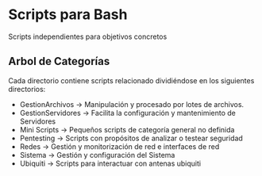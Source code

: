# Scripts para Bash
Scripts independientes para objetivos concretos

## Arbol de Categorías
Cada directorio contiene scripts relacionado dividiéndose en los siguientes directorios:
- GestionArchivos → Manipulación y procesado por lotes de archivos.
- GestionServidores → Facilita la configuración y mantenimiento de Servidores
- Mini Scripts → Pequeños scripts de categoría general no definida
- Pentesting → Scripts con propósitos de analizar o testear seguridad
- Redes → Gestión y monitorización de red e interfaces de red
- Sistema → Gestión y configuración del Sistema
- Ubiquiti → Scripts para interactuar con antenas ubiquiti
